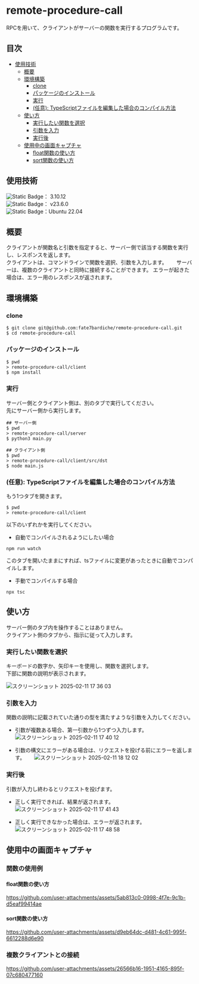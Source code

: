 # remote-procedure-call
RPCを用いて、クライアントがサーバーの関数を実行するプログラムです。

## 目次
- [使用技術](#使用技術)
  - [概要](#概要)
  - [環境構築](#環境構築)
    - [clone](#clone)
    - [パッケージのインストール](#パッケージのインストール)
    - [実行](#実行)
    - [(任意): TypeScriptファイルを編集した場合のコンパイル方法](#任意-typescriptファイルを編集した場合のコンパイル方法)
  - [使い方](#使い方)
    - [実行したい関数を選択](#実行したい関数を選択)
    - [引数を入力](#引数を入力)
    - [実行後](#実行後)
  - [使用中の画面キャプチャ](#使用中の画面キャプチャ)
    - [float関数の使い方](#float関数の使い方)
    - [sort関数の使い方](#sort関数の使い方)

## 使用技術
![Static Badge](https://img.shields.io/badge/-Python-F9DC3E.svg?style=flat&logo=python)： 3.10.12  
![Static Badge](https://img.shields.io/badge/Node.js-339933?logo=node.js&logoColor=white)：  v23.6.0  
![Static Badge](https://img.shields.io/badge/-Linux-FCC624?style=flat&logo=linux&logoColor=black)：Ubuntu 22.04  
## 概要
クライアントが関数名と引数を指定すると、サーバー側で該当する関数を実行し、レスポンスを返します。  
クライアントは、コマンドラインで関数を選択、引数を入力します。　　
サーバーは、複数のクライアントと同時に接続することができます。
エラーが起きた場合は、エラー用のレスポンスが返されます。  

## 環境構築
### clone
```
$ git clone git@github.com:fate7bardiche/remote-procedure-call.git
$ cd remote-procedure-call
```
### パッケージのインストール
```
$ pwd
> remote-procedure-call/client
$ npm install
```
### 実行
サーバー側とクライアント側は、別のタブで実行してください。  
先にサーバー側から実行します。
```
## サーバー側
$ pwd
> remote-procedure-call/server
$ python3 main.py
```
```
## クライアント側
$ pwd
> remote-procedure-call/client/src/dst
$ node main.js
```
### (任意): TypeScriptファイルを編集した場合のコンパイル方法
もう1つタブを開きます。
```
$ pwd
> remote-procedure-call/client
```
以下のいずれかを実行してください。

- 自動でコンパイルされるようにしたい場合
```
npm run watch
```
このタブを開いたままにすれば、tsファイルに変更があったときに自動でコンパイルします。  
- 手動でコンパイルする場合
```
npx tsc
```
## 使い方
サーバー側のタブ内を操作することはありません。  
クライアント側のタブから、指示に従って入力します。
### 実行したい関数を選択
キーボードの数字か、矢印キーを使用し、関数を選択します。  
下部に関数の説明が表示されます。

![スクリーンショット 2025-02-11 17 36 03](https://github.com/user-attachments/assets/a964e46e-3fd6-471d-8e0d-2c12fa02946b)


### 引数を入力
関数の説明に記載されていた通りの型を満たすような引数を入力してください。　　
- 引数が複数ある場合、第一引数から1つずつ入力します。  
![スクリーンショット 2025-02-11 17 40 12](https://github.com/user-attachments/assets/8a2e9b95-afbc-41c3-bc85-cb6681e10e6f)

- 引数の構文にエラーがある場合は、リクエストを投げる前にエラーを返します。　　
![スクリーンショット 2025-02-11 18 12 02](https://github.com/user-attachments/assets/676ef9b7-954f-4491-ae35-c1189e561330)

### 実行後
引数が入力し終わるとリクエストを投げます。 

- 正しく実行できれば、結果が返されます。  
![スクリーンショット 2025-02-11 17 41 43](https://github.com/user-attachments/assets/5c1b2344-b158-4ed1-a6d3-ef468d41d6ab)

- 正しく実行できなかった場合は、エラーが返されます。  
![スクリーンショット 2025-02-11 17 48 58](https://github.com/user-attachments/assets/3187727a-5ab2-47e5-8428-3f05a027fb08)

## 使用中の画面キャプチャ
### 関数の使用例
#### float関数の使い方
https://github.com/user-attachments/assets/5ab813c0-0998-4f7e-9c1b-d5eaf99414ae

#### sort関数の使い方
https://github.com/user-attachments/assets/d9eb64dc-d481-4c61-995f-6612288d6e90

### 複数クライアントとの接続
https://github.com/user-attachments/assets/26566b16-1951-4165-895f-07c680477160
